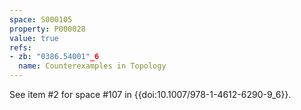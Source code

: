 ```yaml
---
space: S000105
property: P000028
value: true
refs:
- zb: "0386.54001"_6
  name: Counterexamples in Topology
---
```


See item #2 for space #107 in {{doi:10.1007/978-1-4612-6290-9_6}}.
